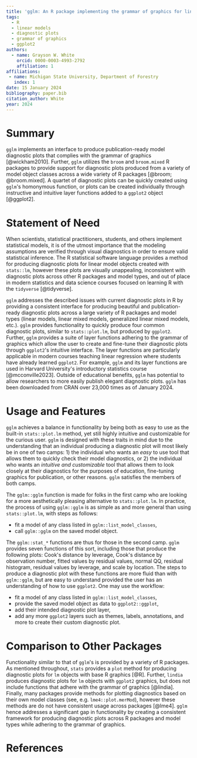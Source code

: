 ```yaml
---
title: 'gglm: An R package implementing the grammar of graphics for linear model diagnostic plots'
tags:
  - R
  - linear models
  - diagnostic plots
  - grammar of graphics
  - ggplot2
authors:
  - name: Grayson W. White
    orcid: 0000-0003-4993-2792
    affiliation: 1
affiliations:
 - name: Michigan State University, Department of Forestry
   index: 1
date: 15 January 2024
bibliography: paper.bib
citation_author: White
year: 2024
---
```


# Summary

`gglm` implements an interface to produce publication-ready model
diagnostic plots that complies with the grammar of graphics
[@wickham2010]. Further, `gglm` utilizes the `broom` and `broom.mixed` R
packages to provide support for diagnostic plots produced from a variety
of model object classes across a wide variety of R packages [@broom;
@broom.mixed]. A quartet of diagnostic plots can be quickly created
using `gglm`'s homonymous function, or plots can be created individually
through instructive and intuitive layer functions added to a `ggplot2`
object [@ggplot2].

# Statement of Need

When scientists, statistical practitioners, students, and others
implement statistical models, it is of the utmost importance that the
modeling assumptions are verified through visual diagnostics in order to
ensure valid statistical inference. The R statistical software language
provides a method for producing diagnostic plots for linear model
objects created with `stats::lm`, however these plots are visually
unappealing, inconsistent with diagnostic plots across other R packages
and model types, and out of place in modern statistics and data science
courses focused on learning R with the `tidyverse` [@tidyverse].

`gglm` addresses the described issues with current diagnostic plots in R
by providing a consistent interface for producing beautiful and
publication-ready diagnostic plots across a large variety of R packages
and model types (linear models, linear mixed models, generalized linear
mixed models, etc.). `gglm` provides functionality to quickly produce
four common diagnostic plots, similar to `stats::plot.lm`, but produced
by `ggplot2`. Further, `gglm` provides a suite of layer functions
adhering to the grammar of graphics which allow the user to create and
fine-tune their diagnostic plots through `ggplot2`'s intuitive
interface. The layer functions are particularly applicable in modern
courses teaching linear regression where students have already learned
`ggplot2`. For example, `gglm` and its layer functions are used in
Harvard University's introductory statistics course [@mcconville2023].
Outside of educational benefits, `gglm` has potential to allow
researchers to more easily publish elegant diagnostic plots. `gglm` has
been downloaded from CRAN over 23,000 times as of January 2024.

# Usage and Features

`gglm` achieves a balance in functionality by being both as easy to use
as the built-in `stats::plot.lm` method, yet still highly intuitive and
customizable for the curious user. `gglm` is designed with these traits
in mind due to the understanding that an individual producing a
diagnostic plot will most likely be in one of two camps: 1) the
individual who wants an *easy* to use tool that allows them to quickly
check their model diagnostics, or 2) the individual who wants an
*intuitive and customizable* tool that allows them to look closely at
their diagnostics for the purposes of education, fine-tuning graphics
for publication, or other reasons. `gglm` satisfies the members of both
camps.

The `gglm::gglm` function is made for folks in the first camp who are
looking for a more aesthetically pleasing alternative to
`stats::plot.lm`. In practice, the process of using `gglm::gglm` is as
simple as and more general than using `stats::plot.lm`, with steps as
follows:

-   fit a model of any class listed in `gglm::list_model_classes`,
-   call `gglm::gglm` on the saved model object.

The `gglm::stat_*` functions are thus for those in the second camp.
`gglm` provides seven functions of this sort, including those that
produce the following plots: Cook's distance by leverage, Cook's
distance by observation number, fitted values by residual values, normal
QQ, residual histogram, residual values by leverage, and scale by
location. The steps to produce a diagnostic plot with these functions
are more fluid than with `gglm::gglm`, but are easy to understand
provided the user has an understanding of how to use `ggplot2`. One may
use the workflow:

-   fit a model of any class listed in `gglm::list_model_classes`,
-   provide the saved model object as data to `ggplot2::ggplot`,
-   add their intended diagnostic plot layer,
-   add any more `ggplot2` layers such as themes, labels, annotations,
    and more to create their custom diagnostic plot.

# Comparison to Other Packages

Functionality similar to that of `gglm`'s is provided by a variety of R
packages. As mentioned throughout, `stats` provides a `plot` method for
producing diagnostic plots for `lm` objects with base R graphics [@R].
Further, `lindia` produces diagnostic plots for `lm` objects with
`ggplot2` graphics, but does not include functions that adhere with the
grammar of graphics [@lindia]. Finally, many packages provide methods
for plotting diagnostics based on their own model classes (see, e.g.
`lme4::plot.merMod`), however these methods are do not have consistent
usage across packages [@lme4]. `gglm` hence addresses a significant gap
in functionality by creating a consistent framework for producing
diagnostic plots across R packages and model types while adhering to the
grammar of graphics.

# References
